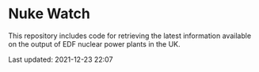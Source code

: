 # Nuke Watch

This repository includes code for retrieving the latest information available on the output of EDF nuclear power plants in the UK.

Last updated: 2021-12-23 22:07